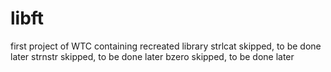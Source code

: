 # libft
first project of WTC containing recreated library
strlcat skipped, to be done later
strnstr skipped, to be done later
bzero skipped, to be done later
